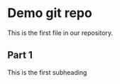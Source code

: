 # Demo git repo

This is the first file in our repository.

## Part 1

This is the first subheading
